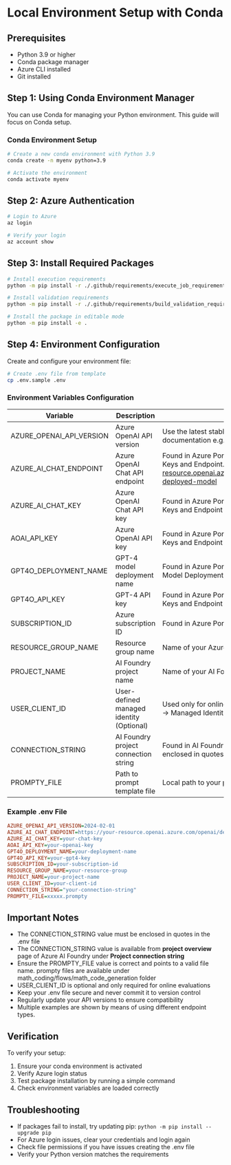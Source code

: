 # Local Environment Setup with Conda

## Prerequisites

- Python 3.9 or higher
- Conda package manager
- Azure CLI installed
- Git installed

## Step 1: Using Conda Environment Manager

You can use Conda for managing your Python environment. This guide will focus on Conda setup.

### Conda Environment Setup

```bash
# Create a new conda environment with Python 3.9
conda create -n myenv python=3.9

# Activate the environment
conda activate myenv
```

## Step 2: Azure Authentication

```bash
# Login to Azure
az login

# Verify your login
az account show
```

## Step 3: Install Required Packages

```bash
# Install execution requirements
python -m pip install -r ./.github/requirements/execute_job_requirements.txt

# Install validation requirements
python -m pip install -r ./.github/requirements/build_validation_requirements.txt

# Install the package in editable mode
python -m pip install -e .
```

## Step 4: Environment Configuration

Create and configure your environment file:

```bash
# Create .env file from template
cp .env.sample .env
```

### Environment Variables Configuration

| Variable | Description | Where to Find |
|----------|-------------|---------------|
| AZURE_OPENAI_API_VERSION | Azure OpenAI API version | Use the latest stable version from Azure OpenAI documentation e.g. 2024-02-15-preview |
| AZURE_AI_CHAT_ENDPOINT | Azure OpenAI Chat API endpoint | Found in Azure Portal → Azure OpenAI resource → Keys and Endpoint. e.g. https://your-resource.openai.azure.com/openai/deployments/your-deployed-model |
| AZURE_AI_CHAT_KEY | Azure OpenAI Chat API key | Found in Azure Portal → Azure OpenAI resource → Keys and Endpoint e.g. xxxxxx |
| AOAI_API_KEY | Azure OpenAI API key | Found in Azure Portal → Azure OpenAI resource → Keys and Endpoint e.g. xxxxxx |
| GPT4O_DEPLOYMENT_NAME | GPT-4 model deployment name | Found in Azure Portal → Azure OpenAI resource → Model Deployments |
| GPT4O_API_KEY | GPT-4 API key | Found in Azure Portal → Azure OpenAI resource → Keys and Endpoint |
| SUBSCRIPTION_ID | Azure subscription ID | Found in Azure Portal → Subscriptions |
| RESOURCE_GROUP_NAME | Resource group name | Name of your Azure resource group |
| PROJECT_NAME | AI Foundry project name | Name of your AI Foundry project in Azure |
| USER_CLIENT_ID | User-defined managed identity (Optional) | Used only for online evaluations. Create in Azure Portal → Managed Identities |
| CONNECTION_STRING | AI Foundry project connection string | Found in AI Foundry project settings (Must be enclosed in quotes) |
| PROMPTY_FILE | Path to prompt template file | Local path to your prompt template file |

### Example .env File

```ini
AZURE_OPENAI_API_VERSION=2024-02-01
AZURE_AI_CHAT_ENDPOINT=https://your-resource.openai.azure.com/openai/deployments/your-deployed-model
AZURE_AI_CHAT_KEY=your-chat-key
AOAI_API_KEY=your-openai-key
GPT4O_DEPLOYMENT_NAME=your-deployment-name
GPT4O_API_KEY=your-gpt4-key
SUBSCRIPTION_ID=your-subscription-id
RESOURCE_GROUP_NAME=your-resource-group
PROJECT_NAME=your-project-name
USER_CLIENT_ID=your-client-id
CONNECTION_STRING="your-connection-string"
PROMPTY_FILE=xxxxx.prompty
```

## Important Notes

- The CONNECTION_STRING value must be enclosed in quotes in the .env file
- The CONNECTION_STRING value is available from **project overview** page of Azure AI Foundry under **Project connection string**
- Ensure the PROMPTY_FILE value is correct and points to a valid file name. prompty files are available under math_coding/flows/math_code_generation folder
- USER_CLIENT_ID is optional and only required for online evaluations
- Keep your .env file secure and never commit it to version control
- Regularly update your API versions to ensure compatibility
- Multiple examples are shown by means of using different endpoint types.

## Verification

To verify your setup:

1. Ensure your conda environment is activated
2. Verify Azure login status
3. Test package installation by running a simple command
4. Check environment variables are loaded correctly

## Troubleshooting

- If packages fail to install, try updating pip: `python -m pip install --upgrade pip`
- For Azure login issues, clear your credentials and login again
- Check file permissions if you have issues creating the .env file
- Verify your Python version matches the requirements